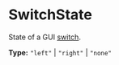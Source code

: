 # SwitchState

State of a GUI [switch](runtime:LuaGuiElement::switch_state).

**Type:** `"left"` | `"right"` | `"none"`


